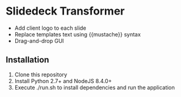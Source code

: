 # Slidedeck Transformer

* Add client logo to each slide
* Replace templates text using {{mustache}} syntax
* Drag-and-drop GUI

## Installation

1. Clone this repository
2. Install Python 2.7+ and NodeJS 8.4.0+
3. Execute ./run.sh to install dependencies and run the application

